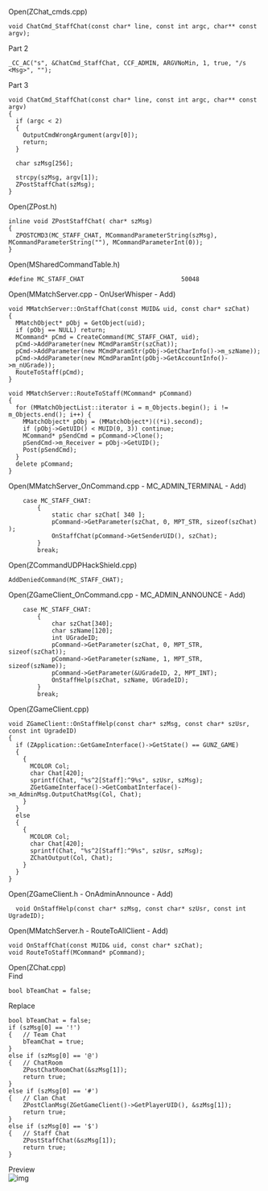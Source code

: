 Open(ZChat_cmds.cpp) <br>

    void ChatCmd_StaffChat(const char* line, const int argc, char** const argv);
    
Part 2

    _CC_AC("s", &ChatCmd_StaffChat, CCF_ADMIN, ARGVNoMin, 1, true, "/s <Msg>", "");
    
Part 3

    void ChatCmd_StaffChat(const char* line, const int argc, char** const argv)
    {
      if (argc < 2)
      {
        OutputCmdWrongArgument(argv[0]);
        return;
      }

      char szMsg[256];

      strcpy(szMsg, argv[1]);
      ZPostStaffChat(szMsg);
    }
    
    

Open(ZPost.h) <br>

    inline void ZPostStaffChat( char* szMsg)
    {
      ZPOSTCMD3(MC_STAFF_CHAT, MCommandParameterString(szMsg), MCommandParameterString(""), MCommandParameterInt(0));
    }

    
Open(MSharedCommandTable.h) <br>


    #define MC_STAFF_CHAT							50048
    
Open(MMatchServer.cpp - OnUserWhisper - Add) <br>

    void MMatchServer::OnStaffChat(const MUID& uid, const char* szChat)
    {
      MMatchObject* pObj = GetObject(uid);
      if (pObj == NULL) return;
      MCommand* pCmd = CreateCommand(MC_STAFF_CHAT, uid);
      pCmd->AddParameter(new MCmdParamStr(szChat));
      pCmd->AddParameter(new MCmdParamStr(pObj->GetCharInfo()->m_szName));
      pCmd->AddParameter(new MCmdParamInt(pObj->GetAccountInfo()->m_nUGrade));
      RouteToStaff(pCmd);
    }
    
    void MMatchServer::RouteToStaff(MCommand* pCommand)
    {
      for (MMatchObjectList::iterator i = m_Objects.begin(); i != m_Objects.end(); i++) {
        MMatchObject* pObj = (MMatchObject*)((*i).second);
        if (pObj->GetUID() < MUID(0, 3)) continue;
        MCommand* pSendCmd = pCommand->Clone();
        pSendCmd->m_Receiver = pObj->GetUID();
        Post(pSendCmd);
      }
      delete pCommand;
    }
    
Open(MMatchServer_OnCommand.cpp - MC_ADMIN_TERMINAL - Add) <br>

		case MC_STAFF_CHAT:
			{
				static char szChat[ 340 ];
				pCommand->GetParameter(szChat, 0, MPT_STR, sizeof(szChat) );
				OnStaffChat(pCommand->GetSenderUID(), szChat);
			}
			break;
      
      
Open(ZCommandUDPHackShield.cpp) <br>

    AddDeniedCommand(MC_STAFF_CHAT);


Open(ZGameClient_OnCommand.cpp - MC_ADMIN_ANNOUNCE - Add) <br>


		case MC_STAFF_CHAT:
			{
				char szChat[340];
				char szName[120];
				int UGradeID;
				pCommand->GetParameter(szChat, 0, MPT_STR, sizeof(szChat));
				pCommand->GetParameter(szName, 1, MPT_STR, sizeof(szName));
				pCommand->GetParameter(&UGradeID, 2, MPT_INT);
				OnStaffHelp(szChat, szName, UGradeID);
			}
			break;
      
Open(ZGameClient.cpp)

    void ZGameClient::OnStaffHelp(const char* szMsg, const char* szUsr, const int UgradeID)
    {
      if (ZApplication::GetGameInterface()->GetState() == GUNZ_GAME)
      {
        {
          MCOLOR Col;
          char Chat[420];
          sprintf(Chat, "%s^2[Staff]:^9%s", szUsr, szMsg);
          ZGetGameInterface()->GetCombatInterface()->m_AdminMsg.OutputChatMsg(Col, Chat);
        }
      }
      else
      {
        {
          MCOLOR Col;
          char Chat[420];
          sprintf(Chat, "%s^2[Staff]:^9%s", szUsr, szMsg);
          ZChatOutput(Col, Chat);
        }
      }
    }

Open(ZGameClient.h - OnAdminAnnounce - Add) <br>

      void OnStaffHelp(const char* szMsg, const char* szUsr, const int UgradeID);


Open(MMatchServer.h - RouteToAllClient - Add) <br>

	void OnStaffChat(const MUID& uid, const char* szChat);
	void RouteToStaff(MCommand* pCommand);


Open(ZChat.cpp) <br>
Find <br>

	bool bTeamChat = false;

Replace <br>

	bool bTeamChat = false;
	if (szMsg[0] == '!') 
	{	// Team Chat
		bTeamChat = true;
	} 
	else if (szMsg[0] == '@') 
	{	// ChatRoom
		ZPostChatRoomChat(&szMsg[1]);
		return true;
	} 
	else if (szMsg[0] == '#') 
	{	// Clan Chat
		ZPostClanMsg(ZGetGameClient()->GetPlayerUID(), &szMsg[1]);
		return true;
	}
	else if (szMsg[0] == '$')
	{	// Staff Chat
		ZPostStaffChat(&szMsg[1]);
		return true;
	}



Preview <br>
![img](https://i.imgur.com/LqOxlWe.png)
